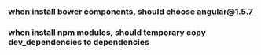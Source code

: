 ### when install bower components, should choose angular@1.5.7
### when install npm modules, should temporary copy dev_dependencies to dependencies